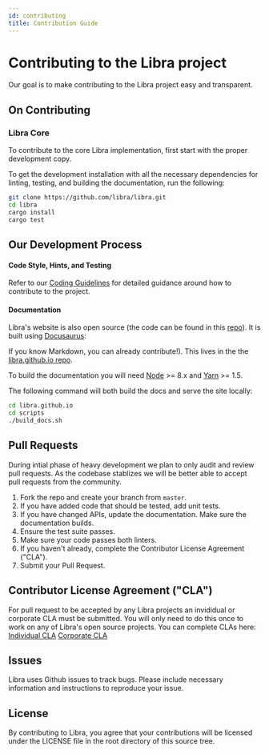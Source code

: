 ```yaml
---
id: contributing
title: Contribution Guide
---
```


# Contributing to the Libra project

Our goal is to make contributing to the Libra project easy and transparent.

## On Contributing


### Libra Core

To contribute to the core Libra implementation, first start with the proper development copy.

To get the development installation with all the necessary dependencies for linting, testing, and building the documentation, run the following:
```bash
git clone https://github.com/libra/libra.git
cd libra
cargo install
cargo test
```

## Our Development Process

#### Code Style, Hints, and Testing

Refer to our [Coding Guidelines](coding-guidelines.md) for detailed guidance around how to contribute to the project.

#### Documentation

Libra's website is also open source (the
code can be found in this [repo](https://github.com/libra/libra.github.io/)).
It is built using [Docusaurus](https://docusaurus.io/):

If you know Markdown, you can
   already contribute!). This lives in the the [libra.github.io repo](https://github.com/libra/libra.github.io).

To build the documentation you will need [Node](https://nodejs.org/en/) >= 8.x
and [Yarn](https://yarnpkg.com/en/) >= 1.5.

The following command will both build the docs and serve the site locally:
```bash
cd libra.github.io
cd scripts
./build_docs.sh
```

## Pull Requests
During intial phase of heavy development we plan to only audit and review pull requests. As the codebase stablizes we will be better able to accept pull requests from the community.

1. Fork the repo and create your branch from `master`.
2. If you have added code that should be tested, add unit tests.
3. If you have changed APIs, update the documentation. Make sure the
   documentation builds.
4. Ensure the test suite passes.
5. Make sure your code passes both linters.
6. If you haven't already, complete the Contributor License Agreement ("CLA").
7. Submit your Pull Request.

## Contributor License Agreement ("CLA")

For pull request to be accepted by any Libra projects an invididual or corporate CLA
must be submitted. You will only need to do this once to work on any of Libra's open source projects. You can complete CLAs here: [Individual CLA](https://github.com/libra/libra/blob/master/contributing/individual-cla.pdf) [Corporate CLA](https://github.com/libra/libra/blob/master/contributing/corporate-cla.pdf)

## Issues

Libra uses Github issues to track bugs. Please include necessary information and instructions to reproduce your issue.


## License

By contributing to Libra, you agree that your contributions will be licensed
under the LICENSE file in the root directory of this source tree.
